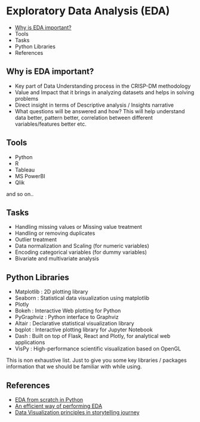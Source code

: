 # Exploratory Data Analysis (EDA)
- [Why is EDA important?](https://github.com/kkm24132/ExploratoryDataAnalysis/blob/master/README.md#why-is-eda-important)
- Tools
- Tasks
- Python Libraries
- References


## Why is EDA important?
- Key part of Data Understanding process in the CRISP-DM methodology
- Value and Impact that it brings in analyzing datasets and helps in solving problems
- Direct insight in terms of Descriptive analysis / Insights narrative
- What questions will be answered and how? This will help understand data better, pattern better, correlation between different variables/features better etc.

## Tools
- Python
- R
- Tableau
- MS PowerBI
- Qlik

and so on..

## Tasks
- Handling missing values or Missing value treatment
- Handling or removing duplicates
- Outlier treatment
- Data normalization and Scaling (for numeric variables)
- Encoding categorical variables (for dummy variables)
- Bivariate and multivariate analysis

## Python Libraries
- Matplotlib : 2D plotting library
- Seaborn : Statistical data visualization using matplotlib
- Plotly
- Bokeh : Interactive Web plotting for Python
- PyGraphviz : Python interface to Graphviz
- Altair : Declarative statistical visualization library
- bqplot : Interactive plotting library for Jupyter Notebook
- Dash : Built on top of Flask, React and Plotly, for analytical web applications
- VisPy : High-performance scientific visualization based on OpenGL

This is non exhaustive list. Just to give you some key libraries / packages information that we should be familiar with while using.

## References
- [EDA from scratch in Python](https://www.analyticsvidhya.com/blog/2020/08/exploratory-data-analysiseda-from-scratch-in-python/)
- [An efficient way of performing EDA](https://www.analyticsvidhya.com/blog/2020/11/an-efficient-way-of-performing-eda-hypothesis-generation/)
- [Data Visualization principles in storytelling journey](https://medium.com/@mishra.kamal/essence-and-principles-of-data-visualization-in-storytelling-journey-b58bb9e1f3c4)
